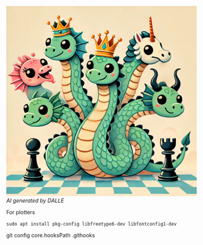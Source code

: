 ![Scylla Graphic](Scylla.png)
*AI generated by DALLE*

For plotters
```
sudo apt install pkg-config libfreetype6-dev libfontconfig1-dev
```

git config core.hooksPath .githooks
